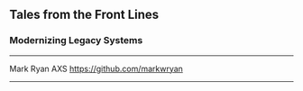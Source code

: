 ## Tales from the Front Lines
### Modernizing Legacy Systems

---

Mark Ryan
AXS
https://github.com/markwryan

---

